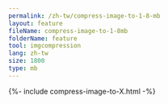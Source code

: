 ```yaml
---
permalink: /zh-tw/compress-image-to-1-8-mb
layout: feature
fileName: compress-image-to-1-8mb
folderName: feature
tool: imgcompression
lang: zh-tw
size: 1800
type: mb
---
```


{%- include compress-image-to-X.html -%}
